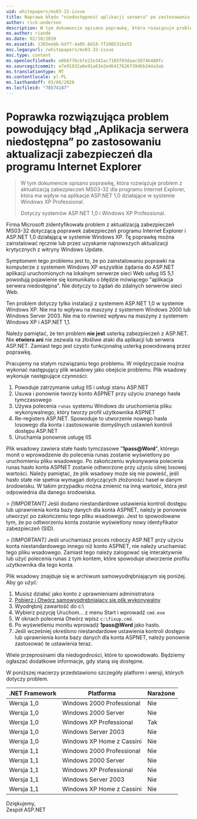 ```yaml
---
uid: whitepapers/ms03-32-issue
title: Naprawa błędu "niedostępność aplikacji serwera" po zastosowaniu aktualizacji zabezpieczeń dla programu IE | Microsoft Docs
author: rick-anderson
description: W tym dokumencie opisano poprawkę, która rozwiązuje problem z aktualizacją zabezpieczeń MS03-32 dla programu Internet Explorer, która ma wpływ na aplikacje ASP.NET 1,0 działające w sieci Wi...
ms.author: riande
ms.date: 02/10/2010
ms.assetid: 1365eebb-bdf7-4a05-8d18-7f200531be55
msc.legacyurl: /whitepapers/ms03-32-issue
msc.type: content
ms.openlocfilehash: e0b6776cbfe22e341ac7105f03daac5074b480fc
ms.sourcegitcommit: e7e91932a6e91a63e2e46417626f39d6b244a3ab
ms.translationtype: MT
ms.contentlocale: pl-PL
ms.lasthandoff: 03/06/2020
ms.locfileid: "78574187"
---
```

# <a name="fix-for-server-application-unavailable-error-after-applying-security-update-for-ie"></a>Poprawka rozwiązująca problem powodujący błąd „Aplikacja serwera niedostępna” po zastosowaniu aktualizacji zabezpieczeń dla programu Internet Explorer

> W tym dokumencie opisano poprawkę, która rozwiązuje problem z aktualizacją zabezpieczeń MS03-32 dla programu Internet Explorer, która ma wpływ na aplikacje ASP.NET 1,0 działające w systemie Windows XP Professional.
> 
> Dotyczy systemów ASP.NET 1,0 i Windows XP Professional.

Firma Microsoft zidentyfikowała problem z aktualizacją zabezpieczeń MS03-32 dotyczącą poprawek zabezpieczeń programu Internet Explorer i ASP.NET 1,0 działającą w systemie Windows XP. Tę poprawkę można zainstalować ręcznie lub przez uzyskanie najnowszych aktualizacji krytycznych z witryny Windows Update.

Symptomem tego problemu jest to, że po zainstalowaniu poprawki na komputerze z systemem Windows XP wszystkie żądania do ASP.NET aplikacji uruchomionych na lokalnym serwerze sieci Web usług IIS 5,1 powodują pojawienie się komunikatu o błędzie mówiącego "aplikacja serwera niedostępna". Nie dotyczy to żądań do zdalnych serwerów sieci Web.

Ten problem dotyczy tylko instalacji z systemem ASP.NET 1,0 w systemie Windows XP. Nie ma to wpływu na maszyny z systemem Windows 2000 lub Windows Server 2003. Nie ma to również wpływu na maszyny z systemem Windows XP i ASP.NET 1,1.

Należy pamiętać, że ten problem **nie jest** usterką zabezpieczeń z ASP.NET. Nie **otwiera ani** nie zezwala na złośliwe ataki dla aplikacji lub serwera ASP.NET. Zamiast tego jest czysto funkcjonalną usterką powodowaną przez poprawkę.

Pracujemy na stałym rozwiązaniu tego problemu. W międzyczasie można wykonać następujący plik wsadowy jako obejście problemu. Plik wsadowy wykonuje następujące czynności:

1. Powoduje zatrzymanie usług IIS i usługi stanu ASP.NET
2. Usuwa i ponownie tworzy konto ASPNET przy użyciu znanego hasła tymczasowego
3. Używa polecenia `runas` systemu Windows do uruchomienia pliku wykonywalnego, który tworzy profil użytkownika ASPNET
4. Re-registers ASP.NET. Spowoduje to utworzenie nowego hasła losowego dla konta i zastosowanie domyślnych ustawień kontroli dostępu ASP.NET
5. Uruchamia ponownie usługę IIS

Plik wsadowy zawiera stałe hasło tymczasowe "<strong>1pass\@Word</strong>", którego monit o wprowadzenie do polecenia runas zostanie wyświetlony po uruchomieniu pliku wsadowego. Po zakończeniu wykonywania polecenia runas hasło konta ASPNET zostanie odtworzone przy użyciu silnej losowej wartości. Należy pamiętać, że plik wsadowy może się nie powieść, jeśli hasło stałe nie spełnia wymagań dotyczących złożoności haseł w danym środowisku. W takim przypadku można zmienić na inną wartość, która jest odpowiednia dla danego środowiska.

*> [!IMPORTANT]* Jeśli dodano niestandardowe ustawienia kontroli dostępu lub uprawnienia konta bazy danych dla konta ASPNET, należy je ponownie utworzyć po zakończeniu tego pliku wsadowego. Jest to spowodowane tym, że po odtworzeniu konta zostanie wyświetlony nowy identyfikator zabezpieczeń (SID).

*> [!IMPORTANT]* Jeśli uruchamiasz proces roboczy ASP.NET przy użyciu konta niestandardowego innego niż konto ASPNET, nie należy uruchamiać tego pliku wsadowego. Zamiast tego należy zalogować się interaktywnie lub użyć polecenia runas z tym kontem, które spowoduje utworzenie profilu użytkownika dla tego konta.

Plik wsadowy znajduje się w archiwum samowyodrębniającym się poniżej. Aby go użyć:

1. Musisz działać jako konto z uprawnieniami administratora
2. [Pobierz i Otwórz samowyodrębniający się plik wykonywalny](ms03-32-issue/_static/fixup1.exe)
3. Wyodrębnij zawartość do c:\
4. Wybierz pozycję Uruchom... z menu Start i wprowadź `cmd.exe`
5. W oknach polecenia Otwórz wpisz `c:\fixup.cmd`.
6. Po wyświetleniu monitu wprowadź <strong>1pass\@Word</strong> jako hasło.
7. Jeśli wcześniej określono niestandardowe ustawienia kontroli dostępu lub uprawnienia konta bazy danych dla konta ASPNET, należy ponownie zastosować te ustawienia teraz.

Wiele przeprosinami dla niedogodności, które to spowodowało. Będziemy ogłaszać dodatkowe informacje, gdy staną się dostępne.

W poniższej macierzy przedstawiono szczegóły platform i wersji, których dotyczy problem.

| .NET Framework | Platforma | Narażone |
| --- | --- | --- |
| Wersja 1,0 | Windows 2000 Professional | Nie |
| Wersja 1,0 | Windows 2000 Server | Nie |
| Wersja 1,0 | Windows XP Professional | Tak |
| Wersja 1,0 | Windows Server 2003 | Nie |
| Wersja 1,0 | Windows XP Home z Cassini | Nie |
| Wersja 1,1 | Windows 2000 Professional | Nie |
| Wersja 1,1 | Windows 2000 Server | Nie |
| Wersja 1,1 | Windows XP Professional | Nie |
| Wersja 1,1 | Windows Server 2003 | Nie |
| Wersja 1,1 | Windows XP Home z Cassini | Nie |

Dziękujemy,   
 Zespół ASP.NET
